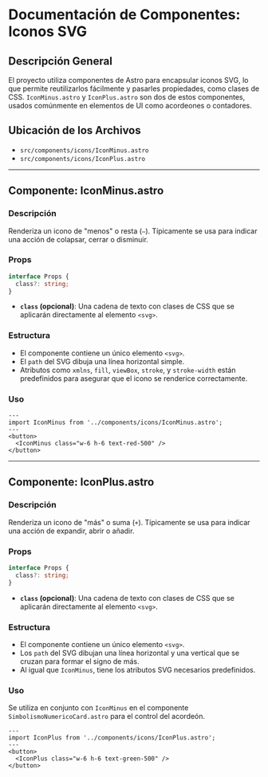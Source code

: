 
# Documentación de Componentes: Iconos SVG

## Descripción General

El proyecto utiliza componentes de Astro para encapsular iconos SVG, lo que permite reutilizarlos fácilmente y pasarles propiedades, como clases de CSS. `IconMinus.astro` y `IconPlus.astro` son dos de estos componentes, usados comúnmente en elementos de UI como acordeones o contadores.

## Ubicación de los Archivos

- `src/components/icons/IconMinus.astro`
- `src/components/icons/IconPlus.astro`

---

## Componente: IconMinus.astro

### Descripción

Renderiza un icono de "menos" o resta (`—`). Típicamente se usa para indicar una acción de colapsar, cerrar o disminuir.

### Props

```typescript
interface Props {
  class?: string;
}
```

- **`class` (opcional)**: Una cadena de texto con clases de CSS que se aplicarán directamente al elemento `<svg>`.

### Estructura

- El componente contiene un único elemento `<svg>`.
- El `path` del SVG dibuja una línea horizontal simple.
- Atributos como `xmlns`, `fill`, `viewBox`, `stroke`, y `stroke-width` están predefinidos para asegurar que el icono se renderice correctamente.

### Uso

```astro
---
import IconMinus from '../components/icons/IconMinus.astro';
---
<button>
  <IconMinus class="w-6 h-6 text-red-500" />
</button>
```

---

## Componente: IconPlus.astro

### Descripción

Renderiza un icono de "más" o suma (`+`). Típicamente se usa para indicar una acción de expandir, abrir o añadir.

### Props

```typescript
interface Props {
  class?: string;
}
```

- **`class` (opcional)**: Una cadena de texto con clases de CSS que se aplicarán directamente al elemento `<svg>`.

### Estructura

- El componente contiene un único elemento `<svg>`.
- Los `path` del SVG dibujan una línea horizontal y una vertical que se cruzan para formar el signo de más.
- Al igual que `IconMinus`, tiene los atributos SVG necesarios predefinidos.

### Uso

Se utiliza en conjunto con `IconMinus` en el componente `SimbolismoNumericoCard.astro` para el control del acordeón.

```astro
---
import IconPlus from '../components/icons/IconPlus.astro';
---
<button>
  <IconPlus class="w-6 h-6 text-green-500" />
</button>
```
